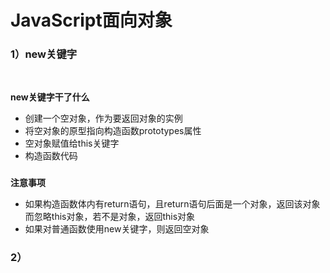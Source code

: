 # JavaScript面向对象



### 1）new关键字

​	

**new关键字干了什么**

+ 创建一个空对象，作为要返回对象的实例
+ 将空对象的原型指向构造函数prototypes属性
+ 空对象赋值给this关键字
+ 构造函数代码

### 

**注意事项**

+ 如果构造函数体内有return语句，且return语句后面是一个对象，返回该对象而忽略this对象，若不是对象，返回this对象
+ 如果对普通函数使用new关键字，则返回空对象





### 2）

​	